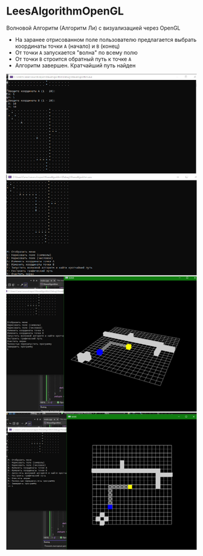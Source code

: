 # LeesAlgorithmOpenGL
Волновой Алгоритм (Алгоритм Ли) с визуализацией через OpenGL

- На заранее отрисованном поле пользователю предлагается выбрать координаты точки `А` (начало) и `В` (конец)
- От точки `А` запускается "волна" по всему полю
- От точки `В` строится обратный путь к точке `А`
- Алгоритм завершен. Кратчайший путь найден

![](images/Screenshot_1.png)
![](images/Screenshot_2.png)
![](images/Screenshot_3.png)
![](images/Screenshot_4.png)
